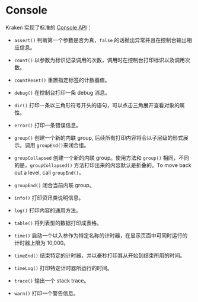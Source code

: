 # Console

Kraken 实现了标准的 [Console API](https://developer.mozilla.org/zh-CN/docs/Web/API/Console)：

- `assert()`
  判断第一个参数是否为真，`false` 的话抛出异常并且在控制台输出相应信息。

- `count()`
  以参数为标识记录调用的次数，调用时在控制台打印标识以及调用次数。

- `countReset()`
  重置指定标签的计数器值。

- `debug()`
  在控制台打印一条 debug 消息。

- `dir()`
  打印一条以三角形符号开头的语句，可以点击三角展开查看对象的属性。

- `error()`
  打印一条错误信息。

- `group()`
  创建一个新的内联 group, 后续所有打印内容将会以子层级的形式展示。调用 `groupEnd()`来闭合组。

- `groupCollapsed`
  创建一个新的内联 group。使用方法和 `group()` 相同，不同的是，`groupCollapsed()` 方法打印出来的内容默认是折叠的。To move back out a level, call `groupEnd()`。

- `groupEnd()`
  闭合当前内联 group。

- `info()`
  打印资讯类说明信息。

- `log()`
  打印内容的通用方法。

- `table()`
  将列表型的数据打印成表格。

- `time()`
  启动一个以入参作为特定名称的计时器，在显示页面中可同时运行的计时器上限为 10,000。

- `timeEnd()`
  结束特定的计时器，并以豪秒打印其从开始到结束所用的时间。

- `timeLog()`
  打印特定计时器所运行的时间。

- `trace()`
  输出一个 stack trace。

- `warn()`
  打印一个警告信息。

